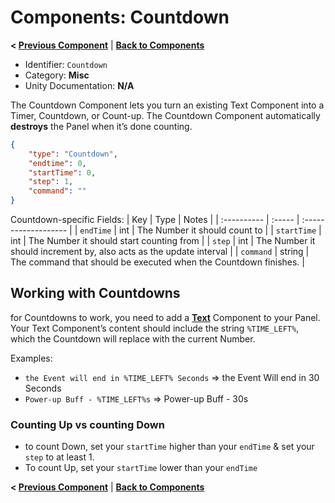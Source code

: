 # Components: Countdown
**< [Previous Component](/docs/components/NeedsX.md)** | **[Back to Components](/docs/components/README.md)**

- Identifier: `Countdown`
- Category: **Misc**
- Unity Documentation: **N/A**

The Countdown Component lets you turn an existing Text Component into a Timer, Countdown, or Count-up. The Countdown Component automatically  **destroys**  the Panel when it’s done counting.
```json
{
	"type": "Countdown",
	"endtime": 0,
	"startTime": 0,
	"step": 1,
	"command": ""
}
```

Countdown-specific Fields:
| Key         | Type   | Notes                |
| :---------- | :----- | :------------------- |
| `endTime`   | int    | The Number it should count to |
| `startTime` | int    | The Number it should start counting from |
| `step`      | int    | The Number it should increment by, also acts as the update interval |
| `command`   | string | The command that should be executed when the Countdown finishes. |

## Working with Countdowns

for Countdowns to work, you need to add a  **[Text](https://stackedit.io/docs/components/UnityEngine.UI.Text.md)**  Component to your Panel. Your Text Component’s content should include the string  `%TIME_LEFT%`, which the Countdown will replace with the current Number.

Examples:
-   `the Event will end in %TIME_LEFT% Seconds`  ⇒ the Event Will end in 30 Seconds
-   `Power-up Buff - %TIME_LEFT%s`  ⇒ Power-up Buff - 30s

### Counting Up vs counting Down
-   to count Down, set your  `startTime`  higher than your  `endTime`  & set your  `step`  to at least 1.
-   To count Up, set your  `startTime`  lower than your  `endTime`


**< [Previous Component](/docs/components/NeedsX.md)** | **[Back to Components](/docs/components/README.md)** 
<!--stackedit_data:
eyJoaXN0b3J5IjpbMjA4MTY2MDI5NywyMDg5NTAzNDQ0LC0zND
YwNzg4NywtMTY5ODQ5ODYyNywzNzE3NTIyMTgsNTI5ODU5OTgz
XX0=
-->